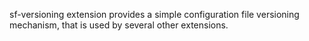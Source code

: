 sf-versioning extension provides a simple configuration file versioning
mechanism, that is used by several other extensions.
